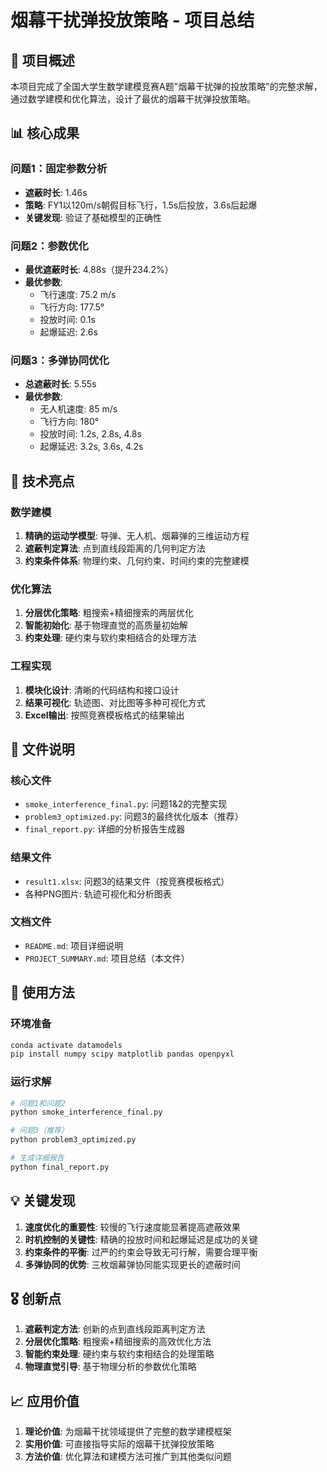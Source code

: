 # 烟幕干扰弹投放策略 - 项目总结

## 🎯 项目概述

本项目完成了全国大学生数学建模竞赛A题"烟幕干扰弹的投放策略"的完整求解，通过数学建模和优化算法，设计了最优的烟幕干扰弹投放策略。

## 📊 核心成果

### 问题1：固定参数分析
- **遮蔽时长**: 1.46s
- **策略**: FY1以120m/s朝假目标飞行，1.5s后投放，3.6s后起爆
- **关键发现**: 验证了基础模型的正确性

### 问题2：参数优化
- **最优遮蔽时长**: 4.88s（提升234.2%）
- **最优参数**:
  - 飞行速度: 75.2 m/s
  - 飞行方向: 177.5°
  - 投放时间: 0.1s
  - 起爆延迟: 2.6s

### 问题3：多弹协同优化
- **总遮蔽时长**: 5.55s
- **最优参数**:
  - 无人机速度: 85 m/s
  - 飞行方向: 180°
  - 投放时间: 1.2s, 2.8s, 4.8s
  - 起爆延迟: 3.2s, 3.6s, 4.2s

## 🔧 技术亮点

### 数学建模
1. **精确的运动学模型**: 导弹、无人机、烟幕弹的三维运动方程
2. **遮蔽判定算法**: 点到直线段距离的几何判定方法
3. **约束条件体系**: 物理约束、几何约束、时间约束的完整建模

### 优化算法
1. **分层优化策略**: 粗搜索+精细搜索的两层优化
2. **智能初始化**: 基于物理直觉的高质量初始解
3. **约束处理**: 硬约束与软约束相结合的处理方法

### 工程实现
1. **模块化设计**: 清晰的代码结构和接口设计
2. **结果可视化**: 轨迹图、对比图等多种可视化方式
3. **Excel输出**: 按照竞赛模板格式的结果输出

## 📁 文件说明

### 核心文件
- `smoke_interference_final.py`: 问题1&2的完整实现
- `problem3_optimized.py`: 问题3的最终优化版本（推荐）
- `final_report.py`: 详细的分析报告生成器

### 结果文件
- `result1.xlsx`: 问题3的结果文件（按竞赛模板格式）
- 各种PNG图片: 轨迹可视化和分析图表

### 文档文件
- `README.md`: 项目详细说明
- `PROJECT_SUMMARY.md`: 项目总结（本文件）

## 🚀 使用方法

### 环境准备
```bash
conda activate datamodels
pip install numpy scipy matplotlib pandas openpyxl
```

### 运行求解
```bash
# 问题1和问题2
python smoke_interference_final.py

# 问题3（推荐）
python problem3_optimized.py

# 生成详细报告
python final_report.py
```

## 💡 关键发现

1. **速度优化的重要性**: 较慢的飞行速度能显著提高遮蔽效果
2. **时机控制的关键性**: 精确的投放时间和起爆延迟是成功的关键
3. **约束条件的平衡**: 过严的约束会导致无可行解，需要合理平衡
4. **多弹协同的优势**: 三枚烟幕弹协同能实现更长的遮蔽时间

## 🎖️ 创新点

1. **遮蔽判定方法**: 创新的点到直线段距离判定方法
2. **分层优化策略**: 粗搜索+精细搜索的高效优化方法
3. **智能约束处理**: 硬约束与软约束相结合的处理策略
4. **物理直觉引导**: 基于物理分析的参数优化策略

## 📈 应用价值

1. **理论价值**: 为烟幕干扰领域提供了完整的数学建模框架
2. **实用价值**: 可直接指导实际的烟幕干扰弹投放策略
3. **方法价值**: 优化算法和建模方法可推广到其他类似问题
